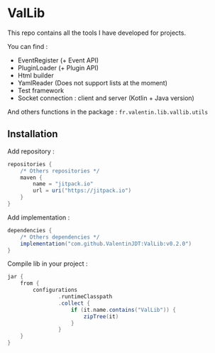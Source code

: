 # ValLib
This repo contains all the tools I have developed for projects.

You can find :
- EventRegister (+ Event API)
- PluginLoader (+ Plugin API)
- Html builder
- YamlReader (Does not support lists at the moment)
- Test framework
- Socket connection : client and server (Kotlin + Java version)

And others functions in the package : `fr.valentin.lib.vallib.utils`


## Installation

Add repository :
```groovy
repositories {
    /* Others repositories */
    maven {
        name = "jitpack.io"
        url = uri("https://jitpack.io")
    }
}
```

Add implementation :
```groovy
dependencies {
    /* Others dependencies */
    implementation("com.github.ValentinJDT:ValLib:v0.2.0")
}
```

Compile lib in your project :
```groovy
jar {
    from {
        configurations
                .runtimeClasspath
                .collect {
                    if (it.name.contains("ValLib")) {
                        zipTree(it)
                    }
                }
    }
}
```
